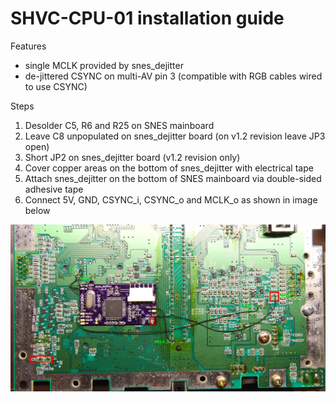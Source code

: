 SHVC-CPU-01 installation guide
==============

Features

* single MCLK provided by snes_dejitter
* de-jittered CSYNC on multi-AV pin 3 (compatible with RGB cables wired to use CSYNC)

Steps

1. Desolder C5, R6 and R25 on SNES mainboard
2. Leave C8 unpopulated on snes_dejitter board (on v1.2 revision leave JP3 open)
3. Short JP2 on snes_dejitter board (v1.2 revision only)
4. Cover copper areas on the bottom of snes_dejitter with electrical tape
5. Attach snes_dejitter on the bottom of SNES mainboard via double-sided adhesive tape
6. Connect 5V, GND, CSYNC_i, CSYNC_o and MCLK_o as shown in image below

![](inst.jpg)
